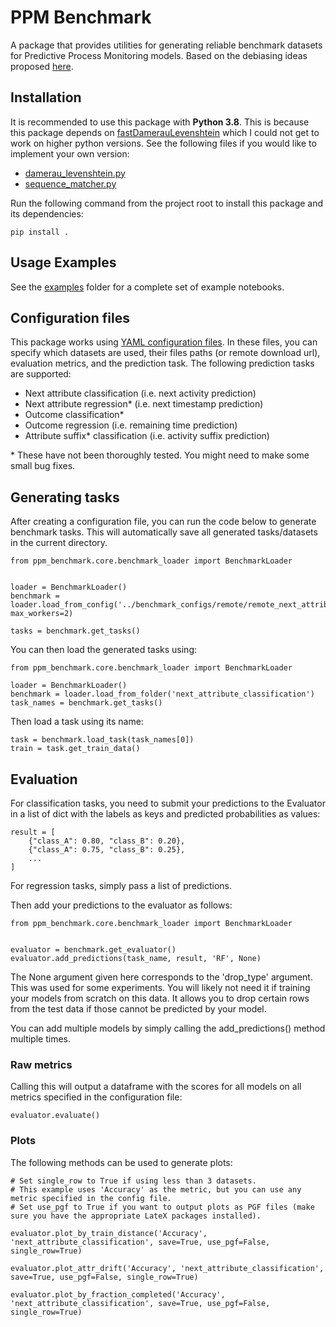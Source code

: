 # PPM Benchmark
A package that provides utilities for generating reliable benchmark datasets for Predictive Process Monitoring models. Based on the debiasing ideas proposed [here](https://github.com/hansweytjens/predictive-process-monitoring-benchmarks).

## Installation
It is recommended to use this package with **Python 3.8**. This is because this package depends on [fastDamerauLevenshtein](https://pypi.org/project/fastDamerauLevenshtein/) which I could not get to work on higher python versions. See the following files if you would like to implement your own version:
- [damerau_levenshtein.py](ppm_benchmark/metrics/damerau_levenshtein.py)
- [sequence_matcher.py](ppm_benchmark/utils/sequence_matcher.py)

Run the following command from the project root to install this package and its dependencies:
```
pip install .
```

## Usage Examples
See the [examples](examples) folder for a complete set of example notebooks.

## Configuration files
This package works using [YAML configuration files](benchmark_configs). In these files, you can specify which datasets are used, their files paths (or remote download url), evaluation metrics, and the prediction task. The following prediction tasks are supported:
- Next attribute classification (i.e. next activity prediction)
- Next attribute regression* (i.e. next timestamp prediction)
- Outcome classification*
- Outcome regression (i.e. remaining time prediction)
- Attribute suffix* classification (i.e. activity suffix prediction)

\* These have not been thoroughly tested. You might need to make some small bug fixes.

## Generating tasks
After creating a configuration file, you can run the code below to generate benchmark tasks. This will automatically save all generated tasks/datasets in the current directory.
```
from ppm_benchmark.core.benchmark_loader import BenchmarkLoader


loader = BenchmarkLoader()
benchmark = loader.load_from_config('../benchmark_configs/remote/remote_next_attribute_classification.yaml', max_workers=2)

tasks = benchmark.get_tasks()
```

You can then load the generated tasks using:

```
from ppm_benchmark.core.benchmark_loader import BenchmarkLoader

loader = BenchmarkLoader()
benchmark = loader.load_from_folder('next_attribute_classification')
task_names = benchmark.get_tasks()
```

Then load a task using its name:
```
task = benchmark.load_task(task_names[0])
train = task.get_train_data()
```

## Evaluation
For classification tasks, you need to submit your predictions to the Evaluator in a list of dict with the labels as keys and predicted probabilities as values:
```
result = [
    {"class_A": 0.80, "class_B": 0.20},
    {"class_A": 0.75, "class_B": 0.25},
    ...
]
```
For regression tasks, simply pass a list of predictions.

Then add your predictions to the evaluator as follows:
```
from ppm_benchmark.core.benchmark_loader import BenchmarkLoader


evaluator = benchmark.get_evaluator()
evaluator.add_predictions(task_name, result, 'RF', None)
```
The None argument given here corresponds to the  'drop_type' argument. This was used for some experiments. You will likely not need it if training your models from scratch on this data. It allows you to drop certain rows from the test data if those cannot be predicted by your model.

You can add multiple models by simply calling the add_predictions() method multiple times.

### Raw metrics
Calling this will output a dataframe with the scores for all models on all metrics specified in the configuration file:
```
evaluator.evaluate()
```

### Plots
The following methods can be used to generate plots:
```
# Set single_row to True if using less than 3 datasets. 
# This example uses 'Accuracy' as the metric, but you can use any metric specified in the config file.
# Set use_pgf to True if you want to output plots as PGF files (make sure you have the appropriate LateX packages installed).

evaluator.plot_by_train_distance('Accuracy', 'next_attribute_classification', save=True, use_pgf=False, single_row=True)

evaluator.plot_attr_drift('Accuracy', 'next_attribute_classification', save=True, use_pgf=False, single_row=True)

evaluator.plot_by_fraction_completed('Accuracy', 'next_attribute_classification', save=True, use_pgf=False, single_row=True)
```
